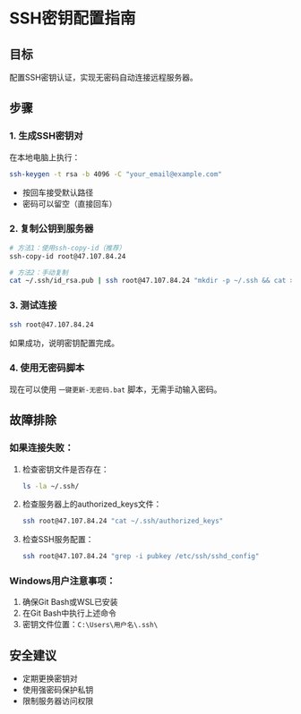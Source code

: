 # SSH密钥配置指南

## 目标
配置SSH密钥认证，实现无密码自动连接远程服务器。

## 步骤

### 1. 生成SSH密钥对
在本地电脑上执行：
```bash
ssh-keygen -t rsa -b 4096 -C "your_email@example.com"
```
- 按回车接受默认路径
- 密码可以留空（直接回车）

### 2. 复制公钥到服务器
```bash
# 方法1：使用ssh-copy-id（推荐）
ssh-copy-id root@47.107.84.24

# 方法2：手动复制
cat ~/.ssh/id_rsa.pub | ssh root@47.107.84.24 "mkdir -p ~/.ssh && cat >> ~/.ssh/authorized_keys"
```

### 3. 测试连接
```bash
ssh root@47.107.84.24
```
如果成功，说明密钥配置完成。

### 4. 使用无密码脚本
现在可以使用 `一键更新-无密码.bat` 脚本，无需手动输入密码。

## 故障排除

### 如果连接失败：
1. 检查密钥文件是否存在：
   ```bash
   ls -la ~/.ssh/
   ```

2. 检查服务器上的authorized_keys文件：
   ```bash
   ssh root@47.107.84.24 "cat ~/.ssh/authorized_keys"
   ```

3. 检查SSH服务配置：
   ```bash
   ssh root@47.107.84.24 "grep -i pubkey /etc/ssh/sshd_config"
   ```

### Windows用户注意事项：
1. 确保Git Bash或WSL已安装
2. 在Git Bash中执行上述命令
3. 密钥文件位置：`C:\Users\用户名\.ssh\`

## 安全建议
- 定期更换密钥对
- 使用强密码保护私钥
- 限制服务器访问权限 